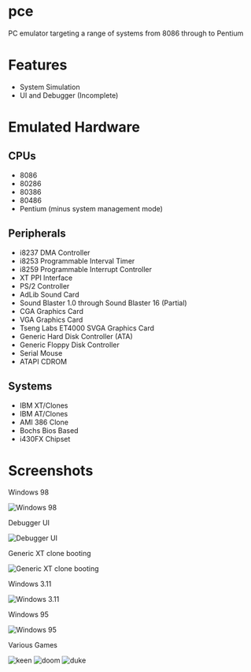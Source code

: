 # pce
PC emulator targeting a range of systems from 8086 through to Pentium

# Features
 - System Simulation
 - UI and Debugger (Incomplete)

# Emulated Hardware
## CPUs
 - 8086
 - 80286
 - 80386
 - 80486
 - Pentium (minus system management mode)

## Peripherals
 - i8237 DMA Controller
 - i8253 Programmable Interval Timer
 - i8259 Programmable Interrupt Controller
 - XT PPI Interface
 - PS/2 Controller
 - AdLib Sound Card
 - Sound Blaster 1.0 through Sound Blaster 16 (Partial)
 - CGA Graphics Card
 - VGA Graphics Card
 - Tseng Labs ET4000 SVGA Graphics Card
 - Generic Hard Disk Controller (ATA)
 - Generic Floppy Disk Controller
 - Serial Mouse
 - ATAPI CDROM

## Systems
 - IBM XT/Clones
 - IBM AT/Clones
 - AMI 386 Clone
 - Bochs Bios Based
 - i430FX Chipset

# Screenshots
Windows 98

![Windows 98](https://raw.githubusercontent.com/mclaughc/pce/md-images/screenshots/win98.png)

Debugger UI

![Debugger UI](https://raw.githubusercontent.com/mclaughc/pce/md-images/screenshots/debugger.png)

Generic XT clone booting

![Generic XT clone booting](https://raw.githubusercontent.com/mclaughc/pce/md-images/screenshots/xt.png)

Windows 3.11

![Windows 3.11](https://raw.githubusercontent.com/mclaughc/pce/md-images/screenshots/win3.png)

Windows 95

![Windows 95](https://raw.githubusercontent.com/mclaughc/pce/md-images/screenshots/win95.png)

Various Games

![keen](https://raw.githubusercontent.com/mclaughc/pce/md-images/screenshots/keen.png)
![doom](https://raw.githubusercontent.com/mclaughc/pce/md-images/screenshots/doom.png)
![duke](https://raw.githubusercontent.com/mclaughc/pce/md-images/screenshots/duke.png)
